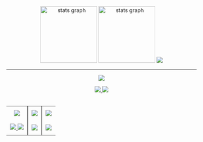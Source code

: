 <div align="center">
  <img src="https://github-readme-stats.vercel.app/api?username=Joel-IC&theme=neon&hide_border=false&include_all_commits=true&count_private=true" height="150" alt="stats graph"  />
  <img src="https://github-readme-streak-stats.herokuapp.com/?user=Joel-IC&theme=neon&hide_border=false" height="150" alt="stats graph"  />
  <img src="https://github-readme-stats.vercel.app/api/top-langs/?username=Joel-IC&theme=neon&hide_border=false&include_all_commits=true&count_private=true&layout=compact"  />
</div>

---

<div align="center">
  <p>
    <img src="https://readme-typing-svg.herokuapp.com?font=Sour+Gummy&pause=2000&color=F7D927&background=8BFF0000&center=true&width=435&lines=%3E%3E%3E++++TOOLS++++%3C%3C%3C">
  </p>
  <a href="https://skillicons.dev">
    <img src="https://skillicons.dev/icons?i=vscode,pycharm,androidstudio,arduino,idea,sublime,nodejs,cmake,github,git,npm,opencv,postman,robloxstudio"/>
    <img src="https://skillicons.dev/icons?i=blender,figma,matlab,ps,unity"/>
  </a>
</div>
<br>
<table align="center" style="border-collapse: collapse;">
  <tr>
    <th align="center" style="border-right: 1px solid black; padding: 10px;">
      <img src="https://readme-typing-svg.herokuapp.com?font=Sour+Gummy&pause=2000&color=F7D927&background=8BFF0000&center=true&width=435&lines=%3E%3E%3E++++PROGRAMMING+LANGUAGES+AND+MARKUP++++%3C%3C%3C">
    </th>
    <th align="center" style="border-right: 1px solid black; padding: 10px;">
      <img src="https://readme-typing-svg.herokuapp.com?font=Sour+Gummy&pause=2000&color=F7D927&background=8BFF0000&center=true&width=435&lines=%3E%3E%3E++++DATABASES++++%3C%3C%3C">
    </th>
    <th align="center" style="padding: 10px;">
      <img src="https://readme-typing-svg.herokuapp.com?font=Sour+Gummy&pause=2000&color=F7D927&background=8BFF0000&center=true&width=435&lines=%3E%3E%3E++++FRAMEWORKS++++%3C%3C%3C">
    </th>
  </tr>
  <tr>
    <td align="center" style="border-right: 1px solid black; padding: 10px;">
      <a href="https://skillicons.dev">
        <img src="https://skillicons.dev/icons?i=css,html,js,ts,java" />
        <img src="https://skillicons.dev/icons?i=php,py" />
      </a>
    </td>
    <td align="center" style="border-right: 1px solid black; padding: 10px;">
      <a href="https://skillicons.dev">
        <img src="https://skillicons.dev/icons?i=mongodb,firebase,mysql">
      </a>
    </td>
    <td align="center" style="padding: 10px;">
      <a href="https://skillicons.dev">
        <img src="https://skillicons.dev/icons?i=laravel,pytorch,tailwind,vue" />
      </a>
    </td>
  </tr>
</table>




